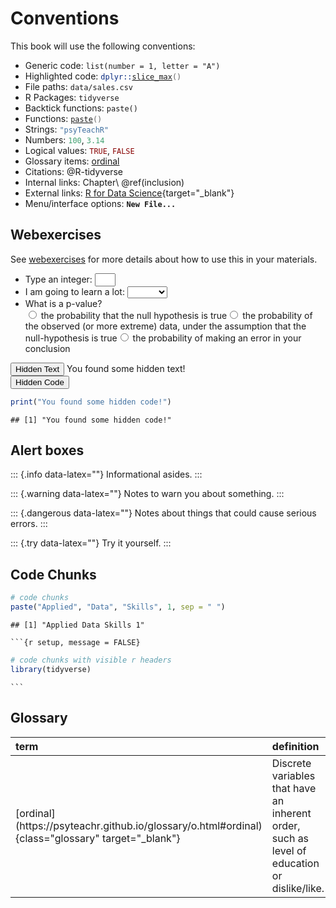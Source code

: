# Conventions

This book will use the following conventions:

* Generic code: `list(number = 1, letter = "A")`
* Highlighted code: <code><span class='fu'>dplyr</span><span class='fu'>::</span><span class='fu'><a target='_blank' href='https://dplyr.tidyverse.org/reference/slice.html'>slice_max</a></span><span class='op'>(</span><span class='op'>)</span></code>
* File paths: <code class='path'>data/sales.csv</code>
* R Packages: <code class='package'>tidyverse</code>
* Backtick functions: `paste()`
* Functions: <code><span class='fu'><a target='_blank' href='https://rdrr.io/r/base/paste.html'>paste</a></span><span class='op'>(</span><span class='op'>)</span></code>
* Strings: <code><span class='st'>"psyTeachR"</span></code>
* Numbers: <code><span class='fl'>100</span></code>, <code><span class='fl'>3.14</span></code>
* Logical values: <code><span class='cn'>TRUE</span></code>, <code><span class='cn'>FALSE</span></code>
* Glossary items: <a class='glossary' target='_blank' title='Discrete variables that have an inherent order, such as level of education or dislike/like.' href='https://psyteachr.github.io/glossary/o#ordinal'>ordinal</a>
* Citations: @R-tidyverse
* Internal links: Chapter\ \@ref(inclusion)
* External links: [R for Data Science](https://r4ds.had.co.nz/){target="_blank"}
* Menu/interface options: **`New File...`**

## Webexercises

See [webexercises](https://psyteachr.github.io/webexercises/) for more details about how to use this in your materials.

* Type an integer: <input class='webex-solveme nospaces regex' size='1' data-answer='["^[0-9]{1}$"]'/>
* I am going to learn a lot: <select class='webex-select'><option value='blank'></option><option value='answer'>TRUE</option><option value='x'>FALSE</option></select>
* What is a p-value? <div class='webex-radiogroup' id='radio_ISQPKPKQLH'><label><input type="radio" autocomplete="off" name="radio_ISQPKPKQLH" value="x"></input> <span>the probability that the null hypothesis is true</span></label><label><input type="radio" autocomplete="off" name="radio_ISQPKPKQLH" value="answer"></input> <span>the probability of the observed (or more extreme) data, under the assumption that the null-hypothesis is true</span></label><label><input type="radio" autocomplete="off" name="radio_ISQPKPKQLH" value="x"></input> <span>the probability of making an error in your conclusion</span></label></div>


<div class='webex-solution'><button>Hidden Text</button>
You found some hidden text!
</div>


<div class='webex-solution'><button>Hidden Code</button>

```r
print("You found some hidden code!")
```

```
## [1] "You found some hidden code!"
```


</div>

## Alert boxes

::: {.info data-latex=""}
Informational asides.
:::

::: {.warning data-latex=""}
Notes to warn you about something.
:::

::: {.dangerous data-latex=""}
Notes about things that could cause serious errors.
:::

::: {.try data-latex=""}
Try it yourself.
:::

## Code Chunks


```r
# code chunks
paste("Applied", "Data", "Skills", 1, sep = " ")
```

```
## [1] "Applied Data Skills 1"
```


<div class='verbatim'><pre class='sourceCode r'><code class='sourceCode R'>&#96;&#96;&#96;{r setup, message = FALSE}</code></pre>

```r
# code chunks with visible r headers
library(tidyverse)
```

<pre class='sourceCode r'><code class='sourceCode R'>&#96;&#96;&#96;</code></pre></div>

## Glossary

<table class="table" style="margin-left: auto; margin-right: auto;">
 <thead>
  <tr>
   <th style="text-align:left;"> term </th>
   <th style="text-align:left;"> definition </th>
  </tr>
 </thead>
<tbody>
  <tr>
   <td style="text-align:left;"> [ordinal](https://psyteachr.github.io/glossary/o.html#ordinal){class="glossary" target="_blank"} </td>
   <td style="text-align:left;"> Discrete variables that have an inherent order, such as level of education or dislike/like. </td>
  </tr>
</tbody>
</table>


